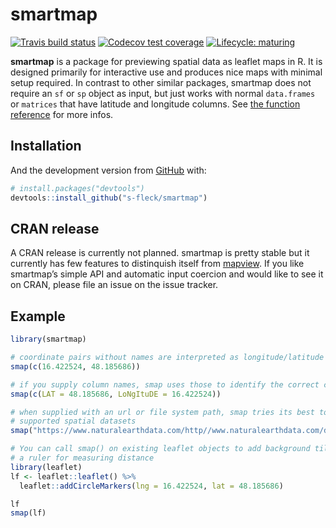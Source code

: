 
<!-- README.md is generated from README.Rmd. Please edit that file -->

# smartmap

<!-- badges: start -->

[![Travis build
status](https://travis-ci.org/s-fleck/smartmap.svg?branch=master)](https://travis-ci.org/s-fleck/smartmap)
[![Codecov test
coverage](https://codecov.io/gh/s-fleck/smartmap/branch/master/graph/badge.svg)](https://codecov.io/gh/s-fleck/smartmap?branch=master)
[![Lifecycle:
maturing](https://img.shields.io/badge/lifecycle-maturing-blue.svg)](https://www.tidyverse.org/lifecycle/#maturing)
<!-- badges: end -->

**smartmap** is a package for previewing spatial data as leaflet maps in
R. It is designed primarily for interactive use and produces nice maps
with minimal setup required. In contrast to other similar packages,
smartmap does not require an `sf` or `sp` object as input, but just
works with normal `data.frames` or `matrices` that have latitude and
longitude columns. See [the function
reference](https://s-fleck.github.io/smartmap/) for more infos.

## Installation

And the development version from [GitHub](https://github.com/) with:

``` r
# install.packages("devtools")
devtools::install_github("s-fleck/smartmap")
```

## CRAN release

A CRAN release is currently not planned. smartmap is pretty stable but
it currently has few features to distinquish itself from
[mapview](https://r-spatial.github.io/mapview/). If you like smartmap’s
simple API and automatic input coercion and would like to see it on
CRAN, please file an issue on the issue tracker.

## Example

``` r
library(smartmap)

# coordinate pairs without names are interpreted as longitude/latitude
smap(c(16.422524, 48.185686))

# if you supply column names, smap uses those to identify the correct columns
smap(c(LAT = 48.185686, LoNgItuDE = 16.422524))

# when supplied with an url or file system path, smap tries its best to discover
# supported spatial datasets
smap("https://www.naturalearthdata.com/http//www.naturalearthdata.com/download/50m/cultural/ne_50m_admin_0_countries.zip")

# You can call smap() on existing leaflet objects to add background tiles and
# a ruler for measuring distance
library(leaflet)
lf <- leaflet::leaflet() %>% 
  leaflet::addCircleMarkers(lng = 16.422524, lat = 48.185686)

lf
smap(lf)
```
